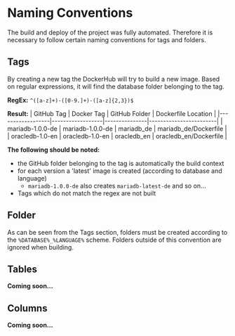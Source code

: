# Naming Conventions

The build and deploy of the project was fully automated. Therefore it is necessary to follow certain naming conventions for tags and folders.

## Tags

By creating a new tag the DockerHub will try to build a new image. Based on regular expressions, it will find the database folder belonging to the tag.

**RegEx:** ```^([a-z]+)-([0-9.]+)-([a-z]{2,3})$```

**Result:**
| GitHub Tag       | Docker Tag       | GitHub Folder | Dockerfile Location    |
|------------------|------------------|---------------|------------------------|
| mariadb-1.0.0-de | mariadb-1.0.0-de | mariadb_de    | mariadb_de/Dockerfile  |
| oracledb-1.0-en  | oracledb-1.0-en  | oracledb_en   | oracledb_en/Dockerfile |

**The following should be noted:**
- the GitHub folder belonging to the tag is automatically the build context
- for each version a 'latest' image is created (according to database and language)
  - ``mariadb-1.0.0-de`` also creates ``mariadb-latest-de`` and so on...
- Tags which do not match the regex are not built

## Folder
As can be seen from the Tags section, folders must be created according to the ``%DATABASE%_%LANGUAGE%`` scheme. Folders outside of this convention are ignored when building.

## Tables
**Coming soon...**

## Columns
**Coming soon...**

